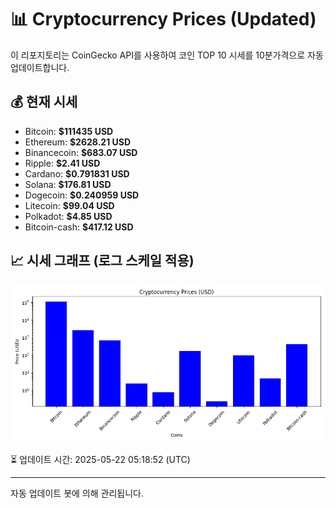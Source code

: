 
# 📊 Cryptocurrency Prices (Updated)

이 리포지토리는 CoinGecko API를 사용하여 코인 TOP 10 시세를 10분가격으로 자동 업데이트합니다.

## 💰 현재 시세
- Bitcoin: **$111435 USD**
- Ethereum: **$2628.21 USD**
- Binancecoin: **$683.07 USD**
- Ripple: **$2.41 USD**
- Cardano: **$0.791831 USD**
- Solana: **$176.81 USD**
- Dogecoin: **$0.240959 USD**
- Litecoin: **$99.04 USD**
- Polkadot: **$4.85 USD**
- Bitcoin-cash: **$417.12 USD**

## 📈 시세 그래프 (로그 스케일 적용)
![Crypto Prices](crypto_prices.png)

⏳ 업데이트 시간: 2025-05-22 05:18:52 (UTC)

---
자동 업데이트 봇에 의해 관리됩니다.
